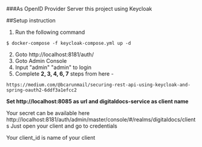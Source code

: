 ###As OpenID Provider Server this project using Keycloak  

##Setup instruction 

1. Run the following command
```
$ docker-compose -f keycloak-compose.yml up -d
```
2. Goto http://localhost:8181/auth/
3. Goto Admin Console
4. Input "admin" "admin" to login
5. Complete **2, 3, 4, 6, 7** steps from here -
 ```
https://medium.com/@bcarunmail/securing-rest-api-using-keycloak-and-spring-oauth2-6ddf3a1efcc2
```
**Set http://localhost:8085 as url and digitaldocs-service as client name**

Your secret can be available here http://localhost:8181/auth/admin/master/console/#/realms/digitaldocs/clients
Just open your client and go to credentials

Your client_id is name of your client